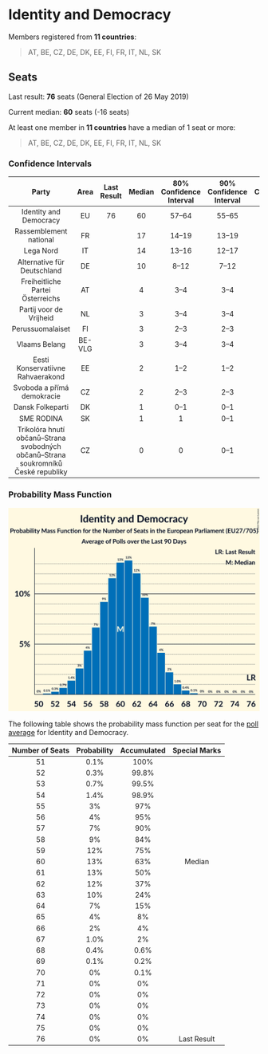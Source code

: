# Identity and Democracy

Members registered from **11 countries**:

> AT, BE, CZ, DE, DK, EE, FI, FR, IT, NL, SK

## Seats

Last result: **76** seats (General Election of 26 May 2019)

Current median: **60** seats (-16 seats)

At least one member in **11 countries** have a median of 1 seat or more:

> AT, BE, CZ, DE, DK, EE, FI, FR, IT, NL, SK

### Confidence Intervals

| Party | Area | Last Result | Median | 80% Confidence Interval | 90% Confidence Interval | 95% Confidence Interval | 99% Confidence Interval |
|:-----:|:----:|:-----------:|:------:|:-----------------------:|:-----------------------:|:-----------------------:|:-----------------------:|
| Identity and Democracy | EU | 76 | 60 | 57–64 | 55–65 | 54–66 | 53–68 |
| Rassemblement national | FR | | 17 | 14–19 | 13–19 | 13–20 | 12–20 |
| Lega Nord | IT | | 14 | 13–16 | 12–17 | 12–17 | 11–18 |
| Alternative für Deutschland | DE | | 10 | 8–12 | 7–12 | 6–12 | 6–13 |
| Freiheitliche Partei Österreichs | AT | | 4 | 3–4 | 3–4 | 3–5 | 3–5 |
| Partij voor de Vrijheid | NL | | 3 | 3–4 | 3–4 | 3–5 | 3–5 |
| Perussuomalaiset | FI | | 3 | 2–3 | 2–3 | 2–3 | 2–3 |
| Vlaams Belang | BE-VLG | | 3 | 3–4 | 3–4 | 3–4 | 3–4 |
| Eesti Konservatiivne Rahvaerakond | EE | | 2 | 1–2 | 1–2 | 1–2 | 1–3 |
| Svoboda a přímá demokracie | CZ | | 2 | 2–3 | 2–3 | 1–3 | 1–3 |
| Dansk Folkeparti | DK | | 1 | 0–1 | 0–1 | 0–1 | 0–1 |
| SME RODINA | SK | | 1 | 1 | 0–1 | 0–1 | 0–1 |
| Trikolóra hnutí občanů–Strana svobodných občanů–Strana soukromníků České republiky | CZ | | 0 | 0 | 0–1 | 0–1 | 0–1 |

### Probability Mass Function

![Graph with seats probability mass function not yet produced](average-2022-03-31-seats-pmf-identityanddemocracy.png "Seats Probability Mass Function")

The following table shows the probability mass function per seat for the [poll average](average-2022-03-31.html) for Identity and Democracy.

| Number of Seats | Probability | Accumulated | Special Marks |
|:---------------:|:-----------:|:-----------:|:-------------:|
| 51 | 0.1% | 100% |  |
| 52 | 0.3% | 99.8% |  |
| 53 | 0.7% | 99.5% |  |
| 54 | 1.4% | 98.9% |  |
| 55 | 3% | 97% |  |
| 56 | 4% | 95% |  |
| 57 | 7% | 90% |  |
| 58 | 9% | 84% |  |
| 59 | 12% | 75% |  |
| 60 | 13% | 63% | Median |
| 61 | 13% | 50% |  |
| 62 | 12% | 37% |  |
| 63 | 10% | 24% |  |
| 64 | 7% | 15% |  |
| 65 | 4% | 8% |  |
| 66 | 2% | 4% |  |
| 67 | 1.0% | 2% |  |
| 68 | 0.4% | 0.6% |  |
| 69 | 0.1% | 0.2% |  |
| 70 | 0% | 0.1% |  |
| 71 | 0% | 0% |  |
| 72 | 0% | 0% |  |
| 73 | 0% | 0% |  |
| 74 | 0% | 0% |  |
| 75 | 0% | 0% |  |
| 76 | 0% | 0% | Last Result |


